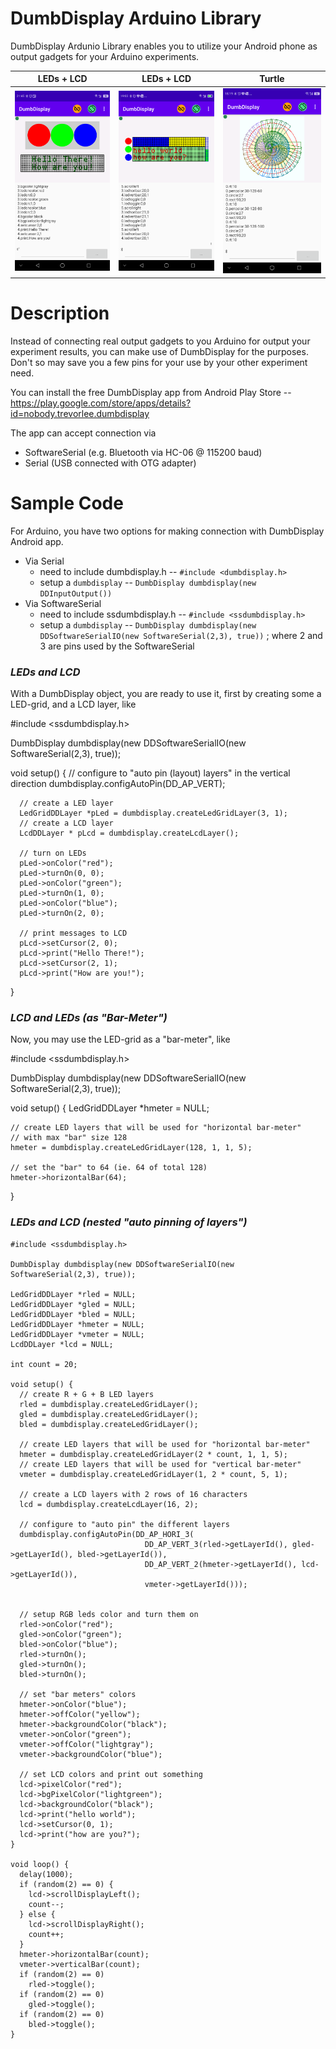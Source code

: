 # DumbDisplay Arduino Library

DumbDisplay Ardunio Library enables you to utilize your Android phone as output gadgets for your Arduino experiments.

| LEDs + LCD | LEDs + LCD | Turtle |
|------------|------------|--------|
|![](https://raw.githubusercontent.com/trevorwslee/Arduino-DumbDisplay/master/screenshots/ddledlcd.png)|![](https://raw.githubusercontent.com/trevorwslee/Arduino-DumbDisplay/master/screenshots/ddautopin.png)|![](https://raw.githubusercontent.com/trevorwslee/Arduino-DumbDisplay/master/screenshots/ddturtle.png)|


# Description

Instead of connecting real output gadgets to you Arduino for output your experiment results, you can make use of DumbDisplay for the purposes. Don't so may save you a few pins for your use by your other experiment need.


You can install the free DumbDisplay app from Android Play Store -- https://play.google.com/store/apps/details?id=nobody.trevorlee.dumbdisplay


The app can accept connection via
* SoftwareSerial (e.g. Bluetooth via HC-06 @ 115200 baud)
* Serial (USB connected with OTG adapter)


# Sample Code

For Arduino, you have two options for making connection with DumbDisplay Android app.

* Via Serial
  - need to include dumbdisplay.h -- `#include <dumbdisplay.h>`
  - setup a `dumbdisplay` -- `DumbDisplay dumbdisplay(new DDInputOutput())`
* Via SoftwareSerial
  - need to include ssdumbdisplay.h -- `#include <ssdumbdisplay.h>`
  - setup a `dumbdisplay` -- `DumbDisplay dumbdisplay(new DDSoftwareSerialIO(new SoftwareSerial(2,3), true))`
    ; where 2 and 3 are pins used by the SoftwareSerial


### *LEDs and LCD*

With a DumbDisplay object, you are ready to use it, first by creating some a LED-grid, and a LCD layer, like

  #include <ssdumbdisplay.h>

  DumbDisplay dumbdisplay(new DDSoftwareSerialIO(new SoftwareSerial(2,3), true));

  void setup() {
      // configure to "auto pin (layout) layers" in the vertical direction
      dumbdisplay.configAutoPin(DD_AP_VERT);
      
      // create a LED layer
      LedGridDDLayer *pLed = dumbdisplay.createLedGridLayer(3, 1);
      // create a LCD layer
      LcdDDLayer * pLcd = dumbdisplay.createLcdLayer();

      // turn on LEDs
      pLed->onColor("red");
      pLed->turnOn(0, 0);
      pLed->onColor("green");
      pLed->turnOn(1, 0);
      pLed->onColor("blue");
      pLed->turnOn(2, 0);

      // print messages to LCD
      pLcd->setCursor(2, 0);
      pLcd->print("Hello There!");
      pLcd->setCursor(2, 1);
      pLcd->print("How are you!");
  }



### *LCD and LEDs (as "Bar-Meter")*

Now, you may use the LED-grid as a "bar-meter", like

  #include <ssdumbdisplay.h>

  DumbDisplay dumbdisplay(new DDSoftwareSerialIO(new SoftwareSerial(2,3), true));

  void setup() {
    LedGridDDLayer *hmeter = NULL;

    // create LED layers that will be used for "horizontal bar-meter"
    // with max "bar" size 128
    hmeter = dumbdisplay.createLedGridLayer(128, 1, 1, 5);

    // set the "bar" to 64 (ie. 64 of total 128)
    hmeter->horizontalBar(64);
  }


### *LEDs and LCD (nested "auto pinning of layers")*

  ```
  #include <ssdumbdisplay.h>

  DumbDisplay dumbdisplay(new DDSoftwareSerialIO(new SoftwareSerial(2,3), true));

  LedGridDDLayer *rled = NULL;
  LedGridDDLayer *gled = NULL;
  LedGridDDLayer *bled = NULL;
  LedGridDDLayer *hmeter = NULL;
  LedGridDDLayer *vmeter = NULL;
  LcdDDLayer *lcd = NULL;

  int count = 20;

  void setup() {
    // create R + G + B LED layers
    rled = dumbdisplay.createLedGridLayer();
    gled = dumbdisplay.createLedGridLayer();
    bled = dumbdisplay.createLedGridLayer();

    // create LED layers that will be used for "horizontal bar-meter"
    hmeter = dumbdisplay.createLedGridLayer(2 * count, 1, 1, 5);
    // create LED layers that will be used for "vertical bar-meter"
    vmeter = dumbdisplay.createLedGridLayer(1, 2 * count, 5, 1);
  
    // create a LCD layers with 2 rows of 16 characters
    lcd = dumbdisplay.createLcdLayer(16, 2);

    // configure to "auto pin" the different layers 
    dumbdisplay.configAutoPin(DD_AP_HORI_3(
                                DD_AP_VERT_3(rled->getLayerId(), gled->getLayerId(), bled->getLayerId()),
                                DD_AP_VERT_2(hmeter->getLayerId(), lcd->getLayerId()),
                                vmeter->getLayerId()));

    
    // setup RGB leds color and turn them on
    rled->onColor("red");
    gled->onColor("green");
    bled->onColor("blue");
    rled->turnOn();
    gled->turnOn();
    bled->turnOn();

    // set "bar meters" colors
    hmeter->onColor("blue");
    hmeter->offColor("yellow");
    hmeter->backgroundColor("black");
    vmeter->onColor("green");
    vmeter->offColor("lightgray");
    vmeter->backgroundColor("blue");

    // set LCD colors and print out something
    lcd->pixelColor("red");
    lcd->bgPixelColor("lightgreen");
    lcd->backgroundColor("black");
    lcd->print("hello world");  
    lcd->setCursor(0, 1);
    lcd->print("how are you?");
  }

  void loop() {
    delay(1000);
    if (random(2) == 0) {
      lcd->scrollDisplayLeft();
      count--;
    } else {  
      lcd->scrollDisplayRight();
      count++;
    }
    hmeter->horizontalBar(count);
    vmeter->verticalBar(count);
    if (random(2) == 0)
      rled->toggle();
    if (random(2) == 0)
      gled->toggle();
    if (random(2) == 0)
      bled->toggle();
  }




